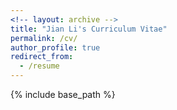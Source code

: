 ```yaml
---
<!-- layout: archive -->
title: "Jian Li's Curriculum Vitae"
permalink: /cv/
author_profile: true
redirect_from:
  - /resume
---
```


{% include base_path %}


